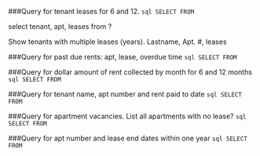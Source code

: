 ###Query for tenant leases for 6 and 12.
``sql
SELECT
FROM
``

  select tenant, apt, leases from ?

  Show tenants with multiple leases (years). Lastname, Apt. #, leases
  
###Query for past due rents: apt, lease, overdue time
``sql
SELECT
FROM
``

###Query for dollar amount of rent collected by month for 6 and 12 months
``sql
SELECT
FROM
``

###Query for tenant name, apt number and rent paid to date
``sql
SELECT
FROM
``

###Query for apartment vacancies. List all apartments with no lease?
``sql
SELECT
FROM
``

###Query for apt number and lease end dates within one year
``sql
SELECT
FROM
``

